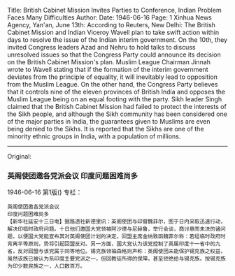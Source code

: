 Title: British Cabinet Mission Invites Parties to Conference, Indian Problem Faces Many Difficulties
Author:
Date: 1946-06-16
Page: 1
Xinhua News Agency, Yan'an, June 13th: According to Reuters, New Delhi: The British Cabinet Mission and Indian Viceroy Wavell plan to take swift action within days to resolve the issue of the Indian interim government. On the 10th, they invited Congress leaders Azad and Nehru to hold talks to discuss unresolved issues so that the Congress Party could announce its decision on the British Cabinet Mission's plan. Muslim League Chairman Jinnah wrote to Wavell stating that if the formation of the interim government deviates from the principle of equality, it will inevitably lead to opposition from the Muslim League. On the other hand, the Congress Party believes that it controls nine of the eleven provinces of British India and opposes the Muslim League being on an equal footing with the party. Sikh leader Singh claimed that the British Cabinet Mission had failed to protect the interests of the Sikh people, and although the Sikh community has been considered one of the major parties in India, the guarantees given to Muslims are even being denied to the Sikhs. It is reported that the Sikhs are one of the minority ethnic groups in India, with a population of millions.



<hr /> 

Original: 


### 英阁使团邀各党派会议  印度问题困难尚多

1946-06-16
第1版()
专栏：

    英阁使团邀各党派会议
    印度问题困难尚多
    【新华社延安十三日电】据路透社新德里讯：英阁使团与印督魏菲尔，图于日内采取迅速行动，解决印临时政府问题。十日他们邀国大党领袖阿沙德与尼赫鲁，举行会谈，商讨悬而未决的诸问题，以便国大党能宣布其对英阁使团计划的决定。回盟主席金纳致函魏菲尔称：若组临时政府时背离平等原则，势将引起回盟反对。另一方面，国大党认为该党控制了英属印度十一省中的九省，反对回盟与该党属于同等地位。锡克族领袖森格则声称：英阁使团未能保护锡克族之权益，虽然该族已被认为系印度主要党派之一，但回教徒所得的保障，甚至拒绝给与锡克族。按锡克族为印少数民族之一，人口数百万。
